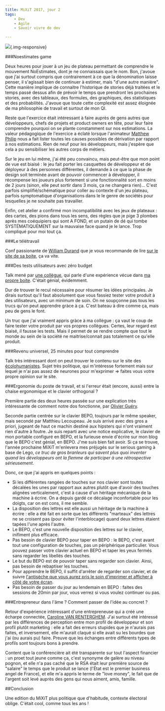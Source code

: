 ```yaml
---
title: MiXiT 2017, jour 2
tags:
    - Dev
    - Agile
    - Savoir vivre de dev

---
```


![](/images/velotype2.jpg){.img-responsive}

<!--more-->

###Noestimates game

Deux heures pour jouer à un jeu de plateau permettant de comprendre le mouvement NoEstimates, dont je ne connaissais que le nom. Bon, j'avoue que j'ai surtout compris que contrairement à ce que la dénomination laisse penser, il s'agissait bien de continuer à estimer, mais "d'une autre manière". Cette manière implique de connaitre l'historique de stories déjà traitées et le temps passé dessus afin de prévoir le temps que prendront les prochaines stories, avec des tableaux, des formules, des graphiques, des statistiques et des probabilités. J'avoue que toute cette complexité est assez éloignée de ma philosophie de travail et surtout de mon QI.

Reste que l'exercice était intéressant à faire auprès de gens autres que développeurs, chefs de projets et product owners en tête, pour leur faire comprendre pourquoi on se plante constamment sur nos estimations. La valeur pédagogique de l'exercice a éclaté lorsque l'animateur [Matthew Philip](https://mattphilip.wordpress.com/) nous a fait lister toutes les causes possibles de dérivation par rapport à nos estimations. Rien de neuf pour les développeurs, mais j'espère que cela a pu sensibiliser les autres corps de métiers.

Sur le jeu en lui même, j'ai été peu convaincu, mais peut-être que mon point de vue est biaisé : le jeu fait porter les casquettes de développeur et de déployeur à des personnes différentes, il demande à ce que la phase de design soit terminée avant de pouvoir commencer à développer, il récompense les joueurs plus fortement si une fonctionnalité sort en moins de 2 jours (sinon, elle peut sortir dans 3 mois, ça ne changera rien)... C'est parfois simplifié/schématique pour coller au contexte d'un jeu plateau, parfois symptomatique d'organisations dans le le genre de sociétés pour lesquelles je ne souhaite pas travailler.

Enfin, cet atelier a confirmé mon incompatibilité avec les jeux de plateaux : des cartes, des pions dans tous les sens, des règles que je pige 3 plombes après mes coéquipiers qui sont A FOND, et un putain de dé qui tombe SYSTÉMATIQUEMENT sur la mauvaise face quand je le lance. Trop compliqué pour moi tout ça.

###Le télétravail

Conf passionante de [William Durand](http://williamdurand.fr/) que je vous recommande de lire [sur le site de sa boite](https://tailordev.fr/blog/2017/04/28/remote-first-conference/), ça va vite.

###Des tests utilisateurs avec zéro budget

Talk mené par [une collègue](http://blog.as-i-am.fr/), qui parle d'une expérience vécue dans [ma propre boite](https://www.tea-ebook.com/). C'était génial, évidemment.

Dur de trouver le recul nécessaire pour résumer les idées principales. Je dirais surtout qu'il faut absolument que vous fassiez tester votre produit à des utilisateurs, avec un minimum de soin. On ne soupçonne pas tous les trucs qu'on peut apprendre gràce à ça. C'est bateau à dire comme ça, mais peu de gens le font.

Un truc que j'ai vraiment appris gràce à ma collègue : ça vaut le coup de faire tester votre produit par vos propres collègues. Certes, leur regard est biaisé, il fausse les tests. Mais il permet de se rendre compte que tout le monde au sein de la société ne maitrise/connait pas totalement ce qu'elle produit.

###Revenu universel, 25 minutes pour tout comprendre

Talk très intéressant dont on peut trouver le contenu sur le site des [écolohumanistes](http://lesecolohumanistes.fr/revenu-universel/). Sujet très politique, qui m'intéresse fortement mais sur lequel je n'ai pas assez de neurones pour m'exprimer => faites vous votre propre opinion sur le site.

###Ergonomie du poste de travail, et si l'erreur était (encore, aussi) entre la chaise ergonomique et le clavier orthogonal ?

Première partie des deux heures passée sur une explication très intéressante de comment notre dos fonctionne, par [Olivier Guéry](https://www.doctolib.fr/masseur-kinesitherapeute/paris/olivier-guery).

Seconde partie centrée sur le clavier BEPO, toujours par le même speaker, mais secondé par Matthieu Lecoupeau. Je suis arrivé avec des gros a priori, jugeant de haut ce machin destiné aux hipsters qui n'ont vraiment rien d'autre à foutre. Je suis reparti avec une notice explicative, le clavier de mon portable configuré en BEPO, et la furieuse envie d'écrire sur mon blog que le BEPO c'est génial, en BEPO. J'me suis bien fait avoir. Si ça se trouve, l'année prochaine MiXiT m'enlevera mes préjugés sur le serious gaming à base de Lego, *ce truc de gros branleurs qui savent plus quoi inventer quand les développeurs ont la flemme de participer à une rétrospective sérieusement*.

Donc, ce que j'ai appris en quelques points :

* Si les différentes rangées de touches sur nos clavier sont toutes décalées les unes par rapport aux autres plutôt que d'avoir des touches alignées verticalement, c'est à cause d'un héritage mécanique de la machine à écrire. On a depuis gardé ce décalage inconfortable pour les doigts, car on est cons, il me semble.
* La disposition des lettres est elle aussi un héritage de la machine à écrire : elle a été fait en sorte que les différents "marteaux" des lettres ne se croisent pas (pour éviter l'interblocage) quand deux lettres étaient tapées l'une après l'autre.
* Le BEPO, c'est une nouvelle disposition des lettres sur le clavier, inifiment plus efficace.
* Pas besoin de clavier BEPO pour taper en BEPO : le BEPO, c'est avant tout une configuration de touches, pas un périphérique particulier. Vous pouvez passer votre clavier actuel en BEPO et taper les yeux fermés sans regarder les libellés des touches.
* Le but du BEPO est de pouvoir taper sans regarder son clavier. Ainsi, pas besoin de rebaptiser les touches.
* Pour apprendre le BEPO, il suffit d'arrêter de regarder son clavier, et de suivre [l'antisèche que vous aurez pris le soin d'imprimer et afficher à côté de votre écran](http://bepo.fr/wiki/Apprentissage).
* Pas besoin de passer du jour au lendemain en BEPO : faites des sessions de 20min par jour, vous verrez si vous voulez continuer ou pas.

###Entrepreneur dans l'âme ? Comment passer de l'idée au concret ?

Retour d'expérience intéressant d'une entrepreneuse qui a créé une écharpe connectée, [Caroline VAN RENTERGHEM](https://www.linkedin.com/in/carolinevanrenterghem). J'ai surtout été intéressé par les différences de perception entre mon profil de développeur et son profil plutôt marketing : elle a fait des erreurs stupides que je n'aurais pas faites, et inversement, elle m'aurait claqué si elle avait su les bourdes que j'ai (ou aurais pu) faire. Preuve que les échanges entre différents types de profils sont toujours bons à prendre.

Content que la conférencière ait été transparente sur tout l'aspect financier : un proet tout jeune comme ça, c'est synonyme de galère au niveau pognon, et elle n'a pas caché que le RSA était leur première source de "salaire" le temps que le produit se lance (l'État est le premier business angel de France), et elle m'a appris le terme de "love money", le fait que de l'argent soit levé auprès des gens qui nous aiment, amis, famille.

##Conclusion

Une edition du MiXiT plus politique que d'habitude, contexte électoral oblige. C'était cool, comme tous les ans !
